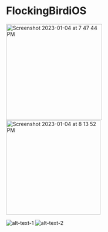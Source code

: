 # FlockingBirdiOS

<img width="261" alt="Screenshot 2023-01-04 at 7 47 44 PM" src="https://user-images.githubusercontent.com/42614895/210679456-602c226f-919e-495d-8ec6-48e27f57df55.png">
<img width="257" alt="Screenshot 2023-01-04 at 8 13 52 PM" src="https://user-images.githubusercontent.com/42614895/210679564-6ad916df-0266-439e-a4d8-739f05bea786.png">

![alt-text-1](https://user-images.githubusercontent.com/42614895/210679456-602c226f-919e-495d-8ec6-48e27f57df55.png "Running Simulation") ![alt-text-2](https://user-images.githubusercontent.com/42614895/210679564-6ad916df-0266-439e-a4d8-739f05bea786.png "Simulation Settings")
